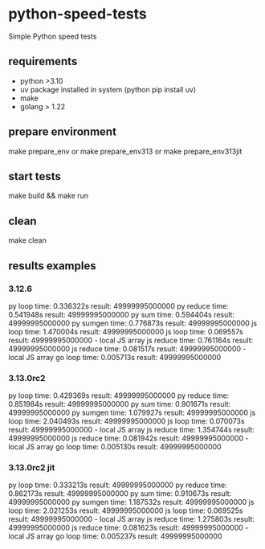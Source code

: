 # python-speed-tests
Simple Python speed tests

## requirements
- python >3.10
- uv package installed in system (python pip install uv)
- make
- golang > 1.22

## prepare environment
make prepare_env
or make prepare_env313
or make prepare_env313jit

## start tests
make build && make run

## clean
make clean


## results examples
### 3.12.6
py loop   time: 0.336322s result: 49999995000000
py reduce time: 0.541948s result: 49999995000000
py sum    time: 0.594404s result: 49999995000000
py sumgen time: 0.776873s result: 49999995000000
js loop   time: 1.470004s result: 49999995000000
js loop   time: 0.069557s result: 49999995000000 - local JS array
js reduce time: 0.761164s result: 49999995000000
js reduce time: 0.081517s result: 49999995000000 - local JS array
go loop   time: 0.005713s result: 49999995000000

### 3.13.0rc2
py loop   time: 0.429369s result: 49999995000000
py reduce time: 0.851984s result: 49999995000000
py sum    time: 0.901671s result: 49999995000000
py sumgen time: 1.079927s result: 49999995000000
js loop   time: 2.040493s result: 49999995000000
js loop   time: 0.070073s result: 49999995000000 - local JS array
js reduce time: 1.354744s result: 49999995000000
js reduce time: 0.081942s result: 49999995000000 - local JS array
go loop   time: 0.005130s result: 49999995000000

### 3.13.0rc2 jit
py loop   time: 0.333213s result: 49999995000000
py reduce time: 0.862173s result: 49999995000000
py sum    time: 0.910673s result: 49999995000000
py sumgen time: 1.187532s result: 49999995000000
js loop   time: 2.021253s result: 49999995000000
js loop   time: 0.069525s result: 49999995000000 - local JS array
js reduce time: 1.275803s result: 49999995000000
js reduce time: 0.081623s result: 49999995000000 - local JS array
go loop   time: 0.005237s result: 49999995000000


